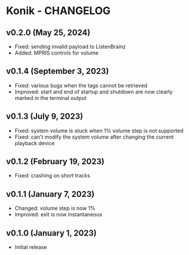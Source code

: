 # Konik - CHANGELOG


## v0.2.0 (May 25, 2024)

- Fixed: sending invalid payload to ListenBrainz
- Added: MPRIS controls for volume


## v0.1.4 (September 3, 2023)

- Fixed: various bugs when the tags cannot be retrieved
- Improved: start and end of startup and shutdown are now clearly marked in the terminal output


## v0.1.3 (July 9, 2023)

- Fixed: system volume is stuck when 1% volume step is not supported
- Fixed: can't modify the system volume after changing the current playback device


## v0.1.2 (February 19, 2023)

- Fixed: crashing on short tracks


## v0.1.1 (January 7, 2023)

- Changed: volume step is now 1%
- Improved: exit is now instantaneous


## v0.1.0 (January 1, 2023)

- Initial release
